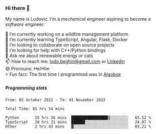 ### Hi there 👋

My name is Ludovic. I'm a *mechanical* engineer aspiring to become a *software* engineer.

 🔭 I’m currently working on a wildfire management platform<br/>
 🌱 I’m currently learning TypeScript, Angular, Flask, Docker<br/>
 👯 I’m looking to collaborate on open source projects<br/>
 🤔 I’m looking for help with C++/Python bindings<br/>
 💬 Ask me about renewable energy or cats<br/>
 📫 How to reach me: ludo.beghin@gmail.com or [Linkedin](https://www.linkedin.com/in/ludovic-beghin/)<br/>
 😄 Pronouns: He/Him<br/>
 ⚡ Fun fact: The first time I programmed was in [Algobox](https://fr.wikipedia.org/wiki/Algobox)<br/>

##### Programming stats
<!--START_SECTION:waka-->

```text
From: 02 October 2022 - To: 01 November 2022

Total Time: 81 hrs 54 mins

Python       55 hrs 26 mins  ████████████████▒░░░░░░░░   65.52 %
TypeScript   20 hrs 21 mins  ██████░░░░░░░░░░░░░░░░░░░   24.07 %
Other        2 hrs 43 mins   ▓░░░░░░░░░░░░░░░░░░░░░░░░   03.21 %
```

<!--END_SECTION:waka-->
